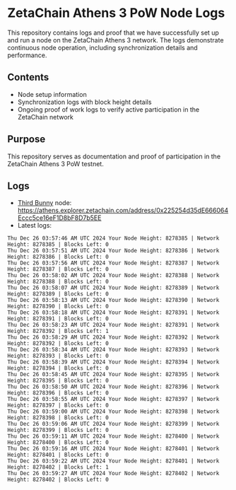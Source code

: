 # ZetaChain Athens 3 PoW Node Logs
This repository contains logs and proof that we have successfully set up and run a node on the ZetaChain Athens 3 network. The logs demonstrate continuous node operation, including synchronization details and performance.

## Contents
- Node setup information
- Synchronization logs with block height details
- Ongoing proof of work logs to verify active participation in the ZetaChain network

## Purpose
This repository serves as documentation and proof of participation in the ZetaChain Athens 3 PoW testnet.

## Logs

- [Third Bunny](https://thirdbunny.xyz/) node: https://athens.explorer.zetachain.com/address/0x225254d35dE666064Eccc5ce16eF1D8bF8D7b5EE
- Latest logs:
```
Thu Dec 26 03:57:46 AM UTC 2024 Your Node Height: 8278385 | Network Height: 8278385 | Blocks Left: 0
Thu Dec 26 03:57:51 AM UTC 2024 Your Node Height: 8278386 | Network Height: 8278386 | Blocks Left: 0
Thu Dec 26 03:57:56 AM UTC 2024 Your Node Height: 8278387 | Network Height: 8278387 | Blocks Left: 0
Thu Dec 26 03:58:02 AM UTC 2024 Your Node Height: 8278388 | Network Height: 8278388 | Blocks Left: 0
Thu Dec 26 03:58:07 AM UTC 2024 Your Node Height: 8278389 | Network Height: 8278389 | Blocks Left: 0
Thu Dec 26 03:58:13 AM UTC 2024 Your Node Height: 8278390 | Network Height: 8278390 | Blocks Left: 0
Thu Dec 26 03:58:18 AM UTC 2024 Your Node Height: 8278391 | Network Height: 8278391 | Blocks Left: 0
Thu Dec 26 03:58:23 AM UTC 2024 Your Node Height: 8278391 | Network Height: 8278392 | Blocks Left: 1
Thu Dec 26 03:58:29 AM UTC 2024 Your Node Height: 8278392 | Network Height: 8278392 | Blocks Left: 0
Thu Dec 26 03:58:34 AM UTC 2024 Your Node Height: 8278393 | Network Height: 8278393 | Blocks Left: 0
Thu Dec 26 03:58:39 AM UTC 2024 Your Node Height: 8278394 | Network Height: 8278394 | Blocks Left: 0
Thu Dec 26 03:58:45 AM UTC 2024 Your Node Height: 8278395 | Network Height: 8278395 | Blocks Left: 0
Thu Dec 26 03:58:50 AM UTC 2024 Your Node Height: 8278396 | Network Height: 8278396 | Blocks Left: 0
Thu Dec 26 03:58:55 AM UTC 2024 Your Node Height: 8278397 | Network Height: 8278397 | Blocks Left: 0
Thu Dec 26 03:59:00 AM UTC 2024 Your Node Height: 8278398 | Network Height: 8278398 | Blocks Left: 0
Thu Dec 26 03:59:06 AM UTC 2024 Your Node Height: 8278399 | Network Height: 8278399 | Blocks Left: 0
Thu Dec 26 03:59:11 AM UTC 2024 Your Node Height: 8278400 | Network Height: 8278400 | Blocks Left: 0
Thu Dec 26 03:59:16 AM UTC 2024 Your Node Height: 8278401 | Network Height: 8278401 | Blocks Left: 0
Thu Dec 26 03:59:22 AM UTC 2024 Your Node Height: 8278401 | Network Height: 8278402 | Blocks Left: 1
Thu Dec 26 03:59:27 AM UTC 2024 Your Node Height: 8278402 | Network Height: 8278402 | Blocks Left: 0
```
